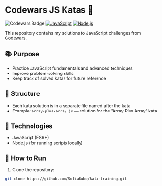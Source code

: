 # Codewars JS Katas 🧩


![Codewars Badge](https://www.codewars.com/users/SofiaKubo/badges/small)
[![JavaScript](https://img.shields.io/badge/Language-JavaScript-yellow?logo=javascript)](https://www.javascript.com/)
[![Node.js](https://img.shields.io/badge/Node.js-14.x-green?logo=node.js)](https://nodejs.org/)


This repository contains my solutions to JavaScript challenges from [Codewars](https://www.codewars.com/users/SofiaKubo).

## 📚 Purpose

- Practice JavaScript fundamentals and advanced techniques
- Improve problem-solving skills
- Keep track of solved katas for future reference

## 📝 Structure

- Each kata solution is in a separate file named after the kata
- Example: `array-plus-array.js` — solution for the "Array Plus Array" kata

## 🚀 Technologies

- JavaScript (ES6+)
- Node.js (for running scripts locally)

## 🔧 How to Run

1. Clone the repository:

```bash
git clone https://github.com/SofiaKubo/kata-training.git
```
